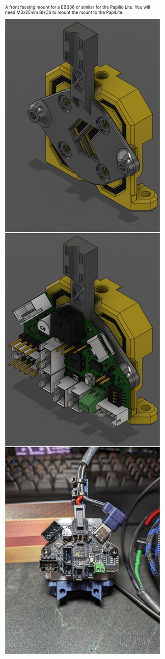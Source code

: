 A front faceing mount for a EBB36 or similar for the Papilio Lite. You will need M3x25mm BHCS to mount the mount to the PaplLite.

<img src="User_Mods/hawk16zz/Front_EBB36_PapLite/Images/Mount.png" /><img src="User_Mods/hawk16zz/Front_EBB36_PapLite/Images/Mount w EBB.png" /><img src="User_Mods/hawk16zz/Front_EBB36_PapLite/Images/Real_photo.jpg" />
